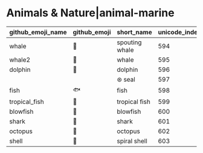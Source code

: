 # Animals & Nature|animal-marine

|github_emoji_name|github_emoji|short_name|unicode_index|
|---|---|---|---|
|whale|:whale:|spouting whale|594|
|whale2|:whale2:|whale|595|
|dolphin|:dolphin:|dolphin|596|
|||⊛ seal|597|
|fish|:fish:|fish|598|
|tropical_fish|:tropical_fish:|tropical fish|599|
|blowfish|:blowfish:|blowfish|600|
|shark|:shark:|shark|601|
|octopus|:octopus:|octopus|602|
|shell|:shell:|spiral shell|603|

